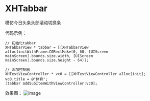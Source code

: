 # XHTabbar
模仿今日头条头部滚动切换条

代码示例：
```
// 初始化tabbar
XHTabbarView * tabbar = [[XHTabbarView alloc]initWithFrame:CGRectMake(0, 60, [UIScreen mainScreen].bounds.size.width, [UIScreen mainScreen].bounds.size.height - 64)];

// 添加控制器
XHTestViewController * vc0 = [[XHTestViewController alloc]init];
vc0.title = @"体育";
[tabbar addSubItemWithViewController:vc0];

```


效果图：
![image](https://github.com/Hanrovey/master/XHTabbar/XHTabbar/demo_show.png)
